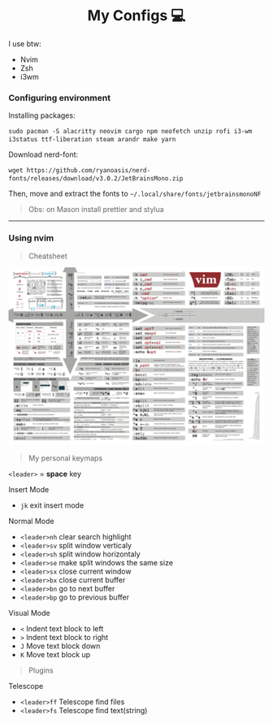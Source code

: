 <h1 align="center"> My Configs 💻 </h1>

I use btw:

- Nvim
- Zsh
- i3wm

### Configuring environment

Installing packages:

```
sudo pacman -S alacritty neovim cargo npm neofetch unzip rofi i3-wm i3status ttf-liberation steam arandr make yarn
```

Download nerd-font:

```
wget https://github.com/ryanoasis/nerd-fonts/releases/download/v3.0.2/JetBrainsMono.zip
```

Then, move and extract the fonts to `~/.local/share/fonts/jetbrainsmonoNF`

> Obs: on Mason install prettier and stylua

---

### Using nvim

> Cheatsheet

![vim cheatcheet](vimCheatsheet.png)

> My personal keymaps

`<leader>` = **space** key

Insert Mode

- `jk` exit insert mode

Normal Mode

- `<leader>nh` clear search highlight
- `<leader>sv` split window verticaly
- `<leader>sh` split window horizontaly
- `<leader>se` make split windows the same size
- `<leader>sx` close current window
- `<leader>bx` close current buffer
- `<leader>bn` go to next buffer
- `<leader>bp` go to previous buffer

Visual Mode

- `<` Indent text block to left
- `>` Indent text block to right
- `J` Move text block down
- `K` Move text block up

> Plugins

Telescope

- `<leader>ff` Telescope find files
- `<leader>fs` Telescope find text(string)
